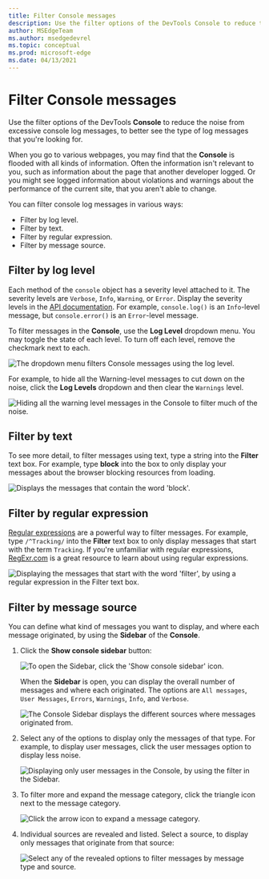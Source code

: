```yaml
---
title: Filter Console messages
description: Use the filter options of the DevTools Console to reduce the noise from excessive console log messages, to better see the type of log messages that you're looking for.
author: MSEdgeTeam
ms.author: msedgedevrel
ms.topic: conceptual
ms.prod: microsoft-edge
ms.date: 04/13/2021
---
```

# Filter Console messages

Use the filter options of the DevTools **Console** to reduce the noise from excessive console log messages, to better see the type of log messages that you're looking for.

When you go to various webpages, you may find that the **Console** is flooded with all kinds of information.  Often the information isn't relevant to you, such as information about the page that another developer logged.  Or you might see logged information about violations and warnings about the performance of the current site, that you aren't able to change.  

You can filter console log messages in various ways:
*  Filter by log level.
*  Filter by text.
*  Filter by regular expression.
*  Filter by message source.


<!-- ====================================================================== -->
## Filter by log level

Each method of the `console` object has a severity level attached to it.  The severity levels are `Verbose`, `Info`, `Warning`, or `Error`.  Display the severity levels in the [API documentation](api.md).  For example, `console.log()` is an `Info`-level message, but `console.error()` is an `Error`-level message.

To filter messages in the **Console**, use the **Log Level** dropdown menu.  You may toggle the state of each level.  To turn off each level, remove the checkmark next to each.

![The dropdown menu filters Console messages using the log level.](../media/console-filter-dropdown.msft.png)

For example, to hide all the Warning-level messages to cut down on the noise, click the **Log Levels** dropdown and then clear the `Warnings` level.

![Hiding all the warning level messages in the Console to filter much of the noise.](../media/console-filter-hide-warning.msft.png)


<!-- ====================================================================== -->
## Filter by text

To see more detail, to filter messages using text, type a string into the **Filter** text box.  For example, type **block** into the box to only display your messages about the browser blocking resources from loading.

![Displays the messages that contain the word 'block'.](../media/console-filter-text.msft.png)


<!-- ====================================================================== -->
## Filter by regular expression

[Regular expressions](https://developer.mozilla.org/docs/Web/JavaScript/Guide/Regular_Expressions) are a powerful way to filter messages.  For example, type `/^Tracking/` into the **Filter** text box to only display messages that start with the term `Tracking`.  If you're unfamiliar with regular expressions, [RegExr.com](https://regexr.com) is a great resource to learn about using regular expressions.

![Displaying the messages that start with the word 'filter', by using a regular expression in the Filter text box.](../media/console-filter-regex.msft.png)


<!-- ====================================================================== -->
## Filter by message source

You can define what kind of messages you want to display, and where each message originated, by using the **Sidebar** of the **Console**.

1. Click the **Show console sidebar** button:

   ![To open the Sidebar, click the 'Show console sidebar' icon.](../media/console-filter-sidebar-icon.msft.png)

   When the **Sidebar** is open, you can display the overall number of messages and where each originated.  The options are `All messages`, `User Messages`, `Errors`, `Warnings`, `Info`, and `Verbose`.

   ![The Console Sidebar displays the different sources where messages originated from.](../media/console-filter-sidebar-open.msft.png)

1. Select any of the options to display only the messages of that type.  For example, to display user messages, click the user messages option to display less noise.

   ![Displaying only user messages in the Console, by using the filter in the Sidebar.](../media/console-filter-select-user-messages.msft.png)

1. To filter more and expand the message category, click the triangle icon next to the message category.

   ![Click the arrow icon to expand a message category.](../media/console-filter-sidebar-open-arrow.msft.png)

1. Individual sources are revealed and listed.  Select a source, to display only messages that originate from that source:

   ![Select any of the revealed options to filter messages by message type and source.](../media/console-filter-user-message-by-source.msft.png)
